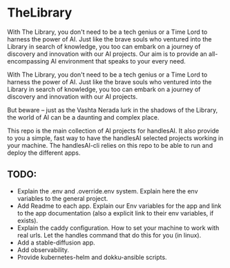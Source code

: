 # TheLibrary

With The Library, you don't need to be a tech genius or a Time Lord to harness the power of AI. Just like the brave souls who ventured into the Library in search of knowledge, you too can embark on a journey of discovery and innovation with our AI projects. Our aim is to provide an all-encompassing AI environment that speaks to your every need.

With The Library, you don't need to be a tech genius or a Time Lord to harness the power of AI. Just like the brave souls who ventured into the Library in search of knowledge, you too can embark on a journey of discovery and innovation with our AI projects.

But beware – just as the Vashta Nerada lurk in the shadows of the Library, the world of AI can be a daunting and complex place.

This repo is the main collection of AI projects for handlesAI. It also provide to you a simple, fast way to have the handlesAI selected projects working in your machine. The handlesAI-cli relies on this repo to be able to run and deploy the different apps.

## TODO:

- Explain the .env and .override.env system. Explain here the env variables to the general project.
- Add Readme to each app. Explain our Env variables for the app and link to the app documentation (also a explicit link to their env variables, if exists).
- Explain the caddy configuration. How to set your machine to work with real urls. Let the handles command that do this for you (in linux).
- Add a stable-diffusion app.
- Add observability.
- Provide kubernetes-helm and dokku-ansible scripts.